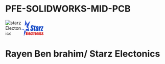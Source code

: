 # PFE-SOLIDWORKS-MID-PCB
<div style="display:flex;flex-direction: row;">
<img src="https://rayen311.github.io/assets/images/favicon.png" width="50" alt="starz Electonics">
<img src="https://raw.githubusercontent.com/RAYEN311/Starz-Electonics-BMS-App/main/assets/snack-icon.png" width="70" alt="starz Electonics">
</div>

# Rayen Ben brahim/ Starz Electonics 
